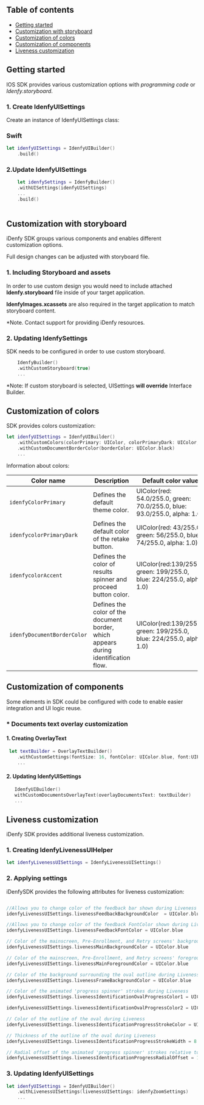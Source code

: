 ## Table of contents

*   [Getting started](#getting-started)
*   [Customization with storyboard](#customization-with-storyboard)
*   [Customization of colors](#customization-of-colors)
*   [Customization of components](#customization-of-components)
*   [Liveness customization](#liveness-customization)

## Getting started
IOS SDK provides various customization options with *programming code* or *Idenfy.storyboard*.

### 1. Create IdenfyUISettings

Create an instance of IdenfyUISettings class:

### Swift
```swift
let idenfyUISettings = IdenfyUIBuilder()
    .build()
```
### 2.Update IdenfyUISettings

```swift
    let idenfySettings = IdenfyBuilder()
    .withUISettings(idenfyUISettings)
    ...
    .build()
    
```

## Customization with storyboard
iDenfy SDK groups various components and enables different customization options.

Full design changes can be adjusted with storyboard file.

### 1. Including Storyboard and assets

In order to use custom design you would need to include attached **Idenfy.storyboard** file inside of your target application. 

**IdenfyImages.xcassets** are also required in the target application to match storyboard content.

*Note. Contact support for providing iDenfy resources.

### 2. Updating IdenfySettings

SDK needs to be configured in order to use custom storyboard.

```swift
    IdenfyBuilder()
    .withCustomStoryboard(true)
    ...
```
*Note: If custom storyboard is selected, UISettings **will override** Interface Builder.

## Customization of colors

SDK provides colors customization:
```swift
let idenfyUISettings = IdenfyUIBuilder()
    .withCustomColors(colorPrimary: UIColor, colorPrimaryDark: UIColor, colorAccent: UIColor)
    .withCustomDocumentBorderColor(borderColor: UIColor.black)
    ...
```

Information about colors:

|Color name              |Description                     |Default color value
|-------------------|-------------------------------|------------------------------------
|`idenfyColorPrimary`   |Defines the default theme color.                 |UIColor(red: 54.0/255.0, green: 70.0/255.0, blue: 93.0/255.0, alpha: 1.0)
|`idenfycolorPrimaryDark`|Defines the default color of the retake button. |UIColor(red: 43/255.0, green: 56/255.0, blue: 74/255.0, alpha: 1.0)
|`idenfycolorAccent`  |Defines the color of results spinner and proceed button color.             |UIColor(red:139/255.0, green: 199/255.0, blue: 224/255.0, alpha: 1.0)
|`idenfyDocumentBorderColor`  |Defines the color of the document border, which appears during identification flow. |UIColor(red:139/255.0, green: 199/255.0, blue: 224/255.0, alpha: 1.0)  

## Customization of components
Some elements in SDK could be configured with code to enable easier integration and UI logic reuse.

 ### *  Documents text overlay customization
 #### 1. Creating OverlayText

```swift
 let textBuilder = OverlayTextBuilder()
    .withCustomSettings(fontSize: 16, fontColor: UIColor.blue, font:UIFont.systemFont(ofSize: 26))
    ...
```
 #### 2. Updating IdenfyUISettings

 ```swift
    IdenfyUIBuilder()
    withCustomDocumentsOverlayText(overlayDocumentsText: textBuilder)
    ...
```

## Liveness customization

iDenfy SDK provides additional liveness customization.

 ### 1. Creating IdenfyLivenessUIHelper

 ```swift
 let idenfyLivenessUISettings = IdenfyLivenessUISettings()
```
 ### 2. Applying settings

 iDenfySDK provides the following attributes for liveness customization:

 ```swift
 
 //Allows you to change color of the feedback bar shown during Liveness
idenfyLivenessUISettings.livenessFeedbackBackgroundColor  = UIColor.blue

//Allows you to change color of the feedback FontColor shown during Liveness
idenfyLivenessUISettings.livenessFeedbackFontColor = UIColor.blue

// Color of the mainscreen, Pre-Enrollment, and Retry screens' background
idenfyLivenessUISettings.livenessMainBackgroundColor = UIColor.blue

// Color of the mainscreen, Pre-Enrollment, and Retry screens' foreground
idenfyLivenessUISettings.livenessMainForegroundColor = UIColor.blue

// Color of the background surrounding the oval outline during Liveness
idenfyLivenessUISettings.livenessFrameBackgroundColor = UIColor.blue

// Color of the animated 'progress spinner' strokes during Liveness
idenfyLivenessUISettings.livenessIdentificationOvalProgressColor1 = UIColor.blue

idenfyLivenessUISettings.livenessIdentificationOvalProgressColor2 = UIColor.white

// Color of the outline of the oval during Liveness
idenfyLivenessUISettings.livenessIdentificationProgressStrokeColor = UIColor.blue

// Thickness of the outline of the oval during Liveness
idenfyLivenessUISettings.livenessIdentificationProgressStrokeWidth = 8.0

// Radial offset of the animated 'progress spinner' strokes relative to the outermost bounds of the oval outline. As this value increases, animations move closer toward the oval's center
idenfyLivenessUISettings.livenessIdentificationProgressRadialOffset = 16.0
```
 ### 3. Updating IdenfyUISettings

```swift
let idenfyUISettings = IdenfyUIBuilder()
    .withLivenessUISettings(livenessUISettings: idenfyZoomSettings)
    ...
```





